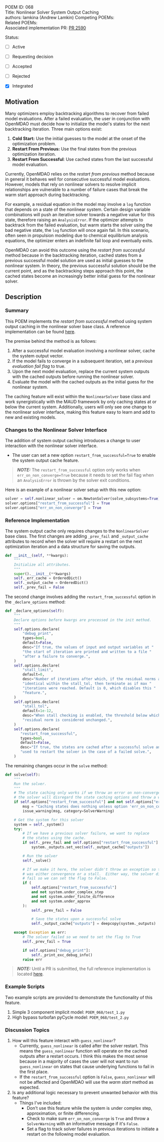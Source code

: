 POEM ID: 068  
Title:  Nonlinear Solver System Output Caching  
authors: lamkina  (Andrew Lamkin)
Competing POEMs:  
Related POEMs:  
Associated implementation PR: [PR 2590](https://github.com/OpenMDAO/OpenMDAO/pull/2590) 

Status:

- [ ] Active
- [ ] Requesting decision
- [ ] Accepted
- [ ] Rejected
- [x] Integrated



## Motivation

Many optimizers employ backtracking algorithms to recover from failed model evaluations.
After a failed evaluation, the user in conjunction with OpenMDAO must decide how to initialize the model's states
for the next backtracking iteration.  Three main options exist:

1. **Cold Start:**  Use the initial guesses to the model at the onset of the optimization problem.
2. **Restart From Previous:**  Use the final states from the previous optimization iteration.
3. **Restart From Successful**:  Use cached states from the last successful model evaluation.

Currently, OpenMDAO relies on the *restart from previous* method because in general it behaves well for consecutive
successful model evaluations. However, models that rely on nonlinear solvers to resolve implicit
relationships are vulnerable to a number of failure cases that break the warm start approach during
backtracking.

For example, a residual equation in the model may involve a `log` function that depends on a state
of the nonlinear system.  Certain design variable combinations will push an iterative solver towards a negative value
for this state, therefore raising an `AnalysisError`.  If the optimizer attempts to backtrack from the failed
evaluation, but warm starts the solver using the bad negative state, the `log` function will once again fail.
In this scenario, often seen in propulsion modeling due to chemical equilibrium analysis equations, the optimizer
enters an indefinite fail loop and eventually exits.

OpenMDAO can avoid this outcome using the *restart from successful* method because in the backtracking iteration, cached states
from a previous successful model solution are used as initial guesses to the nonlinear system.  In theory,
the previous successful solution should be the current point, and as the backtracking steps approach this point,
the cached states become an increasingly better initial guess for the nonlinear solver.

## Description

### Summary

This POEM implements the *restart from successful* method using system output caching in the nonlinear solver base class. A
reference implementation can be found [here](https://github.com/naylor-b/OpenMDAO/tree/solver_output_cache).

The premise behind the method is as follows:

1. After a successful model evaluation involving a nonlinear solver, cache the system output vector.
2. If the model fails to converge in a subsequent iteration, set a *previous evaluation fail flag* to true.
3. Upon the next model evaluation, replace the current system outputs with the cached outputs before running
   the nonlinear solver.
4. Evaluate the model with the cached outputs as the initial guess for the nonlinear system.

The caching feature will exist within the `NonlinearSolver` base class and work synergistically with the MAUD framework by only caching states at or below the current system.  Additionally, users will only see one change to the nonlinear solver interface, making this feature easy to learn and add to new and existing models.

### Changes to the Nonlinear Solver Interface

The addition of system output caching introduces a change to user interaction with the nonlinear solver interface.

- The user can set a new option `restart_from_successful=True` to enable the system output cache feature.

> **_NOTE:_** The `restart_from_successful` option only works when `err_on_non_converge=True` because it needs to set the fail flag when an `AnalysisError` is thrown by the solver exit conditions.

Here is an example of a nonlinear solver setup with this new option:

```python
solver = self.nonlinear_solver = om.NewtonSolver(solve_subsystems=True)
solver.options["restart_from_successful"] = True
solver.options["err_on_non_converge"] = True
```

### Reference Implementation

The system output cache only requires changes to the `NonlinearSolver` base class. The
first changes are adding `_prev_fail` and `_output_cache` attributes to record when the solver will require a
restart on the next optimization iteration and a data structure for saving the outputs.

```python
def __init__(self, **kwargs):
    """
    Initialize all attributes.
    """
    super().__init__(**kwargs)
    self._err_cache = OrderedDict()
    self._output_cache = OrderedDict()
    self._prev_fail = False
```

The second change involves adding the `restart_from_successful` option in the `_declare_options` method:

```python
def _declare_options(self):
    """
    Declare options before kwargs are processed in the init method.
    """
    self.options.declare(
        "debug_print",
        types=bool,
        default=False,
        desc="If true, the values of input and output variables at "
        "the start of iteration are printed and written to a file "
        "after a failure to converge.",
    )
    self.options.declare(
        "stall_limit",
        default=0,
        desc="Number of iterations after which, if the residual norms are "
        "identical within the stall_tol, then terminate as if max "
        "iterations were reached. Default is 0, which disables this "
        "feature.",
    )
    self.options.declare(
        "stall_tol",
        default=1e-12,
        desc="When stall checking is enabled, the threshold below which the "
        "residual norm is considered unchanged.",
    )
    self.options.declare(
       "restart_from_successful",
       types=bool,
       default=False,
       desc="If true, the states are cached after a successful solve and "
       "used to restart the solver in the case of a failed solve.",
    )
```

The remaining changes occur in the `solve` method:

```python
def solve(self):
    """
    Run the solver.
    """
    # The state caching only works if we throw an error on non-convergence, otherwise
    # the solver will disregard the state caching options and throw a warning.
    if self.options["restart_from_successful"] and not self.options["err_on_non_converge"]:
        msg = "Caching states does nothing unless option 'err_on_non_converge' is set to 'True'"
        issue_warning(msg, category=SolverWarning)

    # Get the system for this solver
    system = self._system()
    try:
        # If we have a previous solver failure, we want to replace
        # the states using the cache.
        if self._prev_fail and self.options["restart_from_successful"]:
            system._outputs.set_vec(self._output_cache["outputs"])

        # Run the solver
        self._solve()

        # If we make it here, the solver didn't throw an exception so there
        # was either convergence or a stall.  Either way, the solver didn't
        # fail so we can set the flag to False.
        if (
            self.options["restart_from_successful"]
            and not system.under_complex_step
            and not system.under_finite_difference
            and not system.under_approx
        ):
            self._prev_fail = False

            # Save the states upon a successful solve
            self._output_cache["outputs"] = deepcopy(system._outputs)

    except Exception as err:
        # The solver failed so we need to set the flag to True
        self._prev_fail = True

        if self.options["debug_print"]:
            self._print_exc_debug_info()
        raise err
```

> **_NOTE:_** Until a PR is submitted, the full reference implementation is located [here](https://github.com/naylor-b/OpenMDAO/tree/solver_output_cache).

### Example Scripts

Two example scripts are provided to demonstrate the functionality of this feature.

1. Simple 3 component implicit model: `POEM_068/test_1.py`
2. High bypass turbofan pyCycle model: `POEM_068/test_2.py`

### Discussion Topics

1. How will this feature interact with `guess_nonlinear`?
   - Currently, `guess_nonlinear` is called after the solver restart.  This means the `guess_nonlinear` function will operate on the cached outputs after a restart occurs.  I think this makes the most sense because in a majority of cases the user will not want to run `guess_nonlinear` on states that cause underlying functions to fail in the first place.
   - If the `restart_from_successful` option is `False`, `guess_nonlinear` will not be affected and OpenMDAO will use the *warm start* method as expected.
2. Is any additional logic necessary to prevent unwanted behavior with this feature?
   - Things I've included:
     - Don't use this feature while the system is under complex step, approximation, or finite differencing.
     - Check to make sure `err_on_non_converge` is `True` and throw a `SolverWarning` with an informative message if it's `False`.
     - Set a flag to track solver failures in previous iterations to initiate a restart on the following model evaluation.
